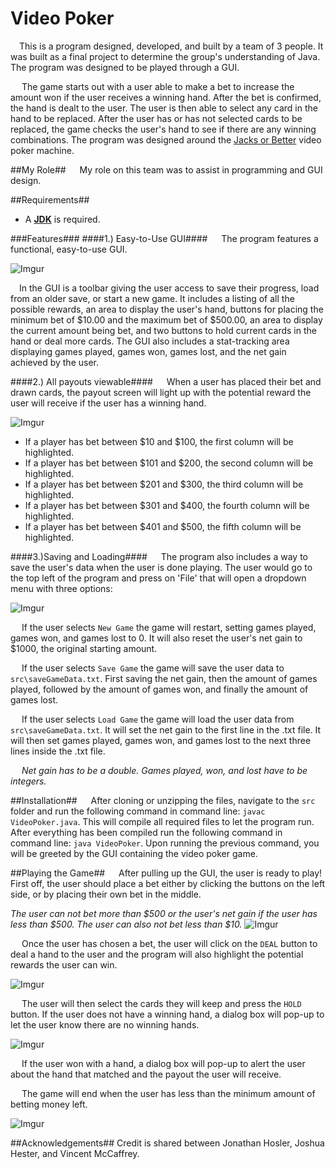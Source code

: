Video Poker
===========
&emsp;This is a program designed, developed, and built by a team of 3 people.
It was built as a final project to determine the group's understanding of Java.
The program was designed to be played through a GUI.

&emsp; The game starts out with a user able to make a bet to increase the 
amount won if the user receives a winning hand. After the bet is confirmed,
the hand is dealt to the user. The user is then able to select any card
in the hand to be replaced. After the user has or has not selected cards to
be replaced, the game checks the user's hand to see if there are any winning
combinations. The program was designed around the [Jacks or Better](https://en.wikipedia.org/wiki/Video_poker#Jacks_or_Better)
video poker machine.

##My Role##
&emsp; My role on this team was to assist in programming and GUI design.

##Requirements##
- A [**JDK**](http://www.oracle.com/technetwork/java/javase/downloads/jdk8-downloads-2133151.html) is required.

###Features###
####1.) Easy-to-Use GUI####
&emsp; The program features a functional, easy-to-use GUI.

![Imgur](http://i.imgur.com/MMYRzpd.png)

&emsp;In the GUI is a toolbar giving the user access to save their progress, load from an older save, or start a new game.
It includes a listing of all the possible rewards, an area to display the user's hand, buttons for placing the minimum bet of $10.00
and the maximum bet of $500.00, an area to display the current amount being bet, and two buttons to hold current cards in the hand or deal
more cards. The GUI also includes a stat-tracking area displaying games played, games won, games lost, and the net gain achieved by the user.

####2.) All payouts viewable####
&emsp; When a user has placed their bet and drawn cards, the payout screen will light up with the potential reward the user will receive if
the user has a winning hand.

![Imgur](http://i.imgur.com/7Un1fpT.png)

- If a player has bet between $10 and $100, the first column will be highlighted.
- If a player has bet between $101 and $200, the second column will be highlighted.
- If a player has bet between $201 and $300, the third column will be highlighted.
- If a player has bet between $301 and $400, the fourth column will be highlighted.
- If a player has bet between $401 and $500, the fifth column will be highlighted.

####3.)Saving and Loading####
&emsp; The program also includes a way to save the user's data when the user is done playing. The user would go
to the top left of the program and press on 'File' that will open a dropdown menu with three options:

![Imgur](http://i.imgur.com/1kfPsXw.png?1)

&emsp; If the user selects `New Game` the game will restart, setting games played, games won, and games lost to 0. It will also
reset the user's net gain to $1000, the original starting amount.

&emsp; If the user selects `Save Game` the game will save the user data to `src\saveGameData.txt`. First saving the net gain, then the amount of games played,
followed by the amount of games won, and finally the amount of games lost.

&emsp; If the user selects `Load Game` the game will load the user data from `src\saveGameData.txt`. It will set the net gain to the first line in the .txt file.
It will then set games played, games won, and games lost to the next three lines inside the .txt file.

&emsp; *Net gain has to be a double. Games played, won, and lost have to be integers.*

##Installation##
&emsp; After cloning or unzipping the files, navigate to the `src` folder and run the following command in command line: `javac VideoPoker.java`.
This will compile all required files to let the program run. After everything has been compiled run the following command in command line: `java VideoPoker`.
Upon running the previous command, you will be greeted by the GUI containing the video poker game.

##Playing the Game##
&emsp; After pulling up the GUI, the user is ready to play! First off, the user should place a bet either by clicking the buttons on the left side, or by placing their own
bet in the middle. 

*The user can not bet more than $500 or the user's net gain if the user has less than $500. The user can also not bet less than $10.*
![Imgur](http://i.imgur.com/EsF8iYV.png)

&emsp; Once the user has chosen a bet, the user will click on the `DEAL` button to deal a hand to the user and the program will also
highlight the potential rewards the user can win.

![Imgur](http://i.imgur.com/cDsvaSq.png)

&emsp; The user will then select the cards they will keep and press the `HOLD` button. If the user does not have a winning hand, a dialog box will pop-up to let the user
know there are no winning hands.

![Imgur](http://i.imgur.com/NmZzlMP.png)

&emsp; If the user won with a hand, a dialog box will pop-up to alert the user about the hand that matched and the payout the user will receive.


&emsp; The game will end when the user has less than the minimum amount of betting money left.

![Imgur](http://i.imgur.com/3g1qZf6.png)

##Acknowledgements##
Credit is shared between Jonathan Hosler, Joshua Hester, and Vincent McCaffrey. 